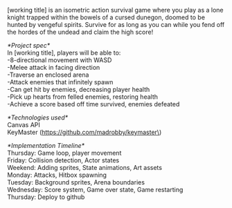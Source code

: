 [working title] is an isometric action survival game where you play as a lone knight trapped within the bowels of a cursed dunegon, doomed to be hunted by vengeful spirits.
Survive for as long as you can while you fend off the hordes of the undead and claim the high score!

*\*Project spec\** \
In [working title], players will be able to: \
-8-directional movement with WASD\
-Melee attack in facing direction\
-Traverse an enclosed arena\
-Attack enemies that infinitely spawn\
-Can get hit by enemies, decreasing player health\
-Pick up hearts from felled enemies, restoring health\
-Achieve a score based off time survived, enemies defeated

*\*Technologies used\** \
Canvas API\
KeyMaster \(https://github.com/madrobby/keymaster\)

*\*Implementation Timeline\** \
Thursday: Game loop, player movement\
Friday: Collision detection, Actor states\
Weekend: Adding sprites, State animations, Art assets\
Monday: Attacks, Hitbox spawning\
Tuesday: Background sprites, Arena boundaries\
Wednesday: Score system, Game over state, Game restarting\
Thursday: Deploy to github

